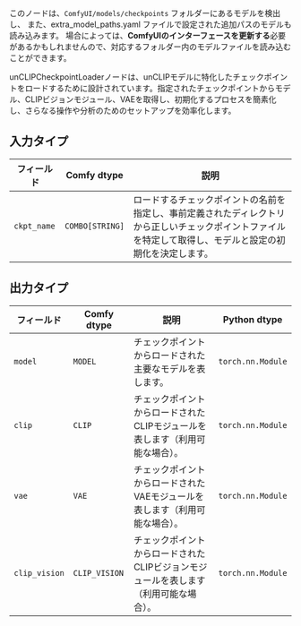 このノードは、`ComfyUI/models/checkpoints` フォルダーにあるモデルを検出し、
また、extra_model_paths.yaml ファイルで設定された追加パスのモデルも読み込みます。
場合によっては、**ComfyUIのインターフェースを更新する**必要があるかもしれませんので、対応するフォルダー内のモデルファイルを読み込むことができます。

unCLIPCheckpointLoaderノードは、unCLIPモデルに特化したチェックポイントをロードするために設計されています。指定されたチェックポイントからモデル、CLIPビジョンモジュール、VAEを取得し、初期化するプロセスを簡素化し、さらなる操作や分析のためのセットアップを効率化します。
## 入力タイプ

| フィールド      | Comfy dtype       | 説明                                                                       |
|----------------|-------------------|----------------------------------------------------------------------------|
| `ckpt_name`    | `COMBO[STRING]`   | ロードするチェックポイントの名前を指定し、事前定義されたディレクトリから正しいチェックポイントファイルを特定して取得し、モデルと設定の初期化を決定します。 |

## 出力タイプ

| フィールド       | Comfy dtype   | 説明                                                              | Python dtype         |
|-----------------|---------------|-------------------------------------------------------------------|----------------------|
| `model`         | `MODEL`       | チェックポイントからロードされた主要なモデルを表します。            | `torch.nn.Module`    |
| `clip`          | `CLIP`        | チェックポイントからロードされたCLIPモジュールを表します（利用可能な場合）。 | `torch.nn.Module`    |
| `vae`           | `VAE`         | チェックポイントからロードされたVAEモジュールを表します（利用可能な場合）。  | `torch.nn.Module`    |
| `clip_vision`   | `CLIP_VISION` | チェックポイントからロードされたCLIPビジョンモジュールを表します（利用可能な場合）。| `torch.nn.Module`    |